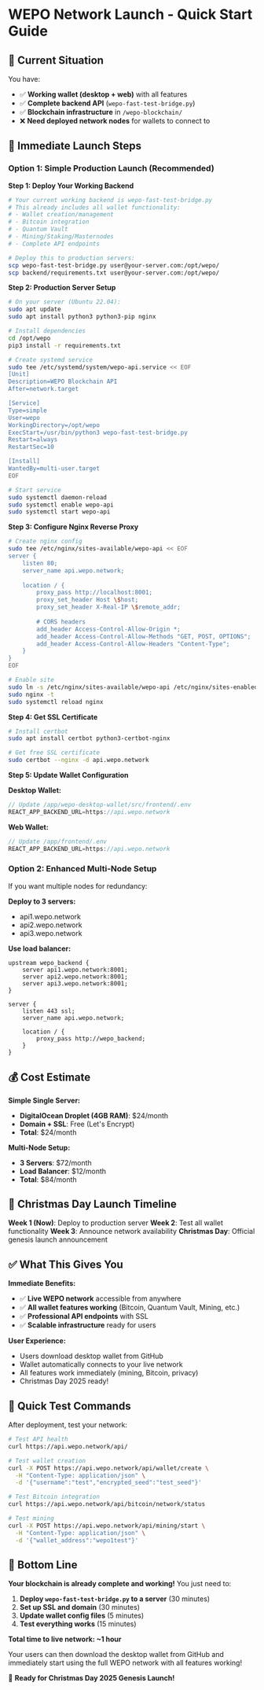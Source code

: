 # WEPO Network Launch - Quick Start Guide

## 🎯 Current Situation

You have:
- ✅ **Working wallet (desktop + web)** with all features
- ✅ **Complete backend API** (`wepo-fast-test-bridge.py`) 
- ✅ **Blockchain infrastructure** in `/wepo-blockchain/`
- ❌ **Need deployed network nodes** for wallets to connect to

## 🚀 Immediate Launch Steps

### **Option 1: Simple Production Launch (Recommended)**

**Step 1: Deploy Your Working Backend**
```bash
# Your current working backend is wepo-fast-test-bridge.py
# This already includes all wallet functionality:
# - Wallet creation/management
# - Bitcoin integration  
# - Quantum Vault
# - Mining/Staking/Masternodes
# - Complete API endpoints

# Deploy this to production servers:
scp wepo-fast-test-bridge.py user@your-server.com:/opt/wepo/
scp backend/requirements.txt user@your-server.com:/opt/wepo/
```

**Step 2: Production Server Setup**
```bash
# On your server (Ubuntu 22.04):
sudo apt update
sudo apt install python3 python3-pip nginx

# Install dependencies
cd /opt/wepo
pip3 install -r requirements.txt

# Create systemd service
sudo tee /etc/systemd/system/wepo-api.service << EOF
[Unit]
Description=WEPO Blockchain API
After=network.target

[Service]
Type=simple
User=wepo
WorkingDirectory=/opt/wepo
ExecStart=/usr/bin/python3 wepo-fast-test-bridge.py
Restart=always
RestartSec=10

[Install]
WantedBy=multi-user.target
EOF

# Start service
sudo systemctl daemon-reload
sudo systemctl enable wepo-api
sudo systemctl start wepo-api
```

**Step 3: Configure Nginx Reverse Proxy**
```bash
# Create nginx config
sudo tee /etc/nginx/sites-available/wepo-api << EOF
server {
    listen 80;
    server_name api.wepo.network;
    
    location / {
        proxy_pass http://localhost:8001;
        proxy_set_header Host \$host;
        proxy_set_header X-Real-IP \$remote_addr;
        
        # CORS headers
        add_header Access-Control-Allow-Origin *;
        add_header Access-Control-Allow-Methods "GET, POST, OPTIONS";
        add_header Access-Control-Allow-Headers "Content-Type";
    }
}
EOF

# Enable site
sudo ln -s /etc/nginx/sites-available/wepo-api /etc/nginx/sites-enabled/
sudo nginx -t
sudo systemctl reload nginx
```

**Step 4: Get SSL Certificate**
```bash
# Install certbot
sudo apt install certbot python3-certbot-nginx

# Get free SSL certificate
sudo certbot --nginx -d api.wepo.network
```

**Step 5: Update Wallet Configuration**

**Desktop Wallet:**
```javascript
// Update /app/wepo-desktop-wallet/src/frontend/.env
REACT_APP_BACKEND_URL=https://api.wepo.network
```

**Web Wallet:**
```javascript
// Update /app/frontend/.env  
REACT_APP_BACKEND_URL=https://api.wepo.network
```

### **Option 2: Enhanced Multi-Node Setup**

If you want multiple nodes for redundancy:

**Deploy to 3 servers:**
- api1.wepo.network
- api2.wepo.network  
- api3.wepo.network

**Use load balancer:**
```nginx
upstream wepo_backend {
    server api1.wepo.network:8001;
    server api2.wepo.network:8001;
    server api3.wepo.network:8001;
}

server {
    listen 443 ssl;
    server_name api.wepo.network;
    
    location / {
        proxy_pass http://wepo_backend;
    }
}
```

## 💰 Cost Estimate

**Simple Single Server:**
- **DigitalOcean Droplet (4GB RAM)**: $24/month
- **Domain + SSL**: Free (Let's Encrypt)
- **Total**: $24/month

**Multi-Node Setup:**
- **3 Servers**: $72/month
- **Load Balancer**: $12/month
- **Total**: $84/month

## 🎄 Christmas Day Launch Timeline

**Week 1 (Now)**: Deploy to production server
**Week 2**: Test all wallet functionality
**Week 3**: Announce network availability
**Christmas Day**: Official genesis launch announcement

## ✅ What This Gives You

**Immediate Benefits:**
- ✅ **Live WEPO network** accessible from anywhere
- ✅ **All wallet features working** (Bitcoin, Quantum Vault, Mining, etc.)
- ✅ **Professional API endpoints** with SSL
- ✅ **Scalable infrastructure** ready for users

**User Experience:**
- Users download desktop wallet from GitHub
- Wallet automatically connects to your live network
- All features work immediately (mining, Bitcoin, privacy)
- Christmas Day 2025 ready!

## 🔧 Quick Test Commands

After deployment, test your network:

```bash
# Test API health
curl https://api.wepo.network/api/

# Test wallet creation
curl -X POST https://api.wepo.network/api/wallet/create \
  -H "Content-Type: application/json" \
  -d '{"username":"test","encrypted_seed":"test_seed"}'

# Test Bitcoin integration
curl https://api.wepo.network/api/bitcoin/network/status

# Test mining
curl -X POST https://api.wepo.network/api/mining/start \
  -H "Content-Type: application/json" \
  -d '{"wallet_address":"wepo1test"}'
```

## 🎯 Bottom Line

**Your blockchain is already complete and working!** You just need to:

1. **Deploy `wepo-fast-test-bridge.py` to a server** (30 minutes)
2. **Set up SSL and domain** (30 minutes)  
3. **Update wallet config files** (5 minutes)
4. **Test everything works** (15 minutes)

**Total time to live network: ~1 hour**

Your users can then download the desktop wallet from GitHub and immediately start using the full WEPO network with all features working!

🎄 **Ready for Christmas Day 2025 Genesis Launch!**